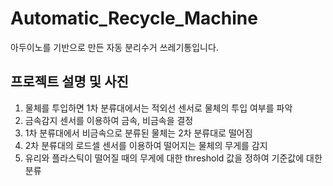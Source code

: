 # Automatic_Recycle_Machine
아두이노를 기반으로 만든 자동 분리수거 쓰레기통입니다.

## 프로젝트 설명 및 사진

1. 물체를 투입하면 1차 분류대에서는 적외선 센서로 물체의 투입 여부를 파악
2. 금속감지 센서를 이용하여 금속, 비금속을 결정
3. 1차 분류대에서 비금속으로 분류된 물체는 2차 분류대로 떨어짐
4. 2차 분류대의 로드셀 센서를 이용하여 떨어지는 물체의 무게를 감지
5. 유리와 플라스틱이 떨어질 때의 무게에 대한 threshold 값을 정하여 기준값에 대한 분류
